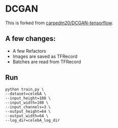# DCGAN

This is forked from [carpedm20/DCGAN-tensorflow](https://github.com/carpedm20/DCGAN-tensorflow).

## A few changes:

- A few Refactors
- Images are saved as TFRecord
- Batches are read from TFRecord

## Run

```
python train.py \
--dataset=celebA \
--input_height=108 \
--input_width=108 \
--input_channels=3 \
--output_height=64 \
--output_width=64 \
--log_dir=celebA_log_dir
```